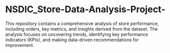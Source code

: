 # NSDIC_Store-Data-Analysis-Project-
This repository contains a comprehensive analysis of store performance, including orders, key metrics, and insights derived from the dataset. The analysis focuses on uncovering trends, identifying key performance indicators (KPIs), and making data-driven recommendations for improvement.
